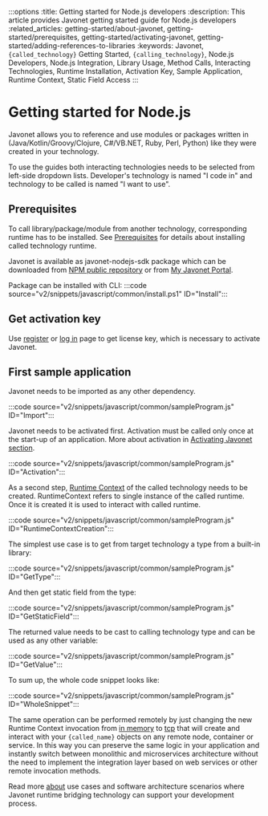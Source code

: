 :::options
:title: Getting started for Node.js developers
:description: This article provides Javonet getting started guide for Node.js developers
:related_articles: getting-started/about-javonet, getting-started/prerequisites, getting-started/activating-javonet, getting-started/adding-references-to-libraries
:keywords: Javonet, `{called_technology}` Getting Started, `{calling_technology}`, Node.js Developers, Node.js Integration, Library Usage, Method Calls, Interacting Technologies, Runtime Installation, Activation Key, Sample Application, Runtime Context, Static Field Access
:::

# Getting started for Node.js

Javonet allows you to reference and use modules or packages written in (Java/Kotlin/Groovy/Clojure, C#/VB.NET, Ruby, Perl, Python) like they were created in your technology.  
  
To use the guides both interacting technologies needs to be selected from left-side dropdown lists. Developer's technology is named "I code in" and technology to be called is named "I want to use".   

## Prerequisites 

To call library/package/module from another technology, corresponding runtime has to be installed. See [Prerequisites](/guides/v2/`{calling_technology}`/`{called_technology}`/getting-started/prerequisites.md) for details about installing called technology runtime.  

Javonet is available as javonet-nodejs-sdk package which can be downloaded from [NPM public repository](https://www.npmjs.com/package/javonet-nodejs-sdk) or from [My Javonet Portal](https://my.javonet.com).  

Package can be installed with CLI:
:::code source="v2/snippets/javascript/common/install.ps1" ID="Install":::

## Get activation key

Use [register](https://my.javonet.com/signup/?type=free) or [log in](https://my.javonet.com/signin/) page to get license key, which is necessary to activate Javonet. 

## First sample application

Javonet needs to be imported as any other dependency.

:::code source="v2/snippets/javascript/common/sampleProgram.js" ID="Import":::

Javonet needs to be activated first. Activation must be called only once at the start-up of an application. More about activation in [Activating Javonet section](/guides/v2/`{calling_technology}`/`{called_technology}`/getting-started/activating-javonet.md).

:::code source="v2/snippets/javascript/common/sampleProgram.js" ID="Activation":::

As a second step, [Runtime Context](/guides/v2/`{calling_technology}`/`{called_technology}`/foundations/runtime-context.md) of the called technology needs to be created. RuntimeContext refers to single instance of the called runtime. Once it is created it is used to interact with called runtime.

:::code source="v2/snippets/javascript/common/sampleProgram.js" ID="RuntimeContextCreation":::

The simplest use case is to get from target technology a type from a built-in library:

:::code source="v2/snippets/javascript/common/sampleProgram.js" ID="GetType":::

And then get static field from the type:

:::code source="v2/snippets/javascript/common/sampleProgram.js" ID="GetStaticField":::

The returned value needs to be cast to calling technology type and can be used as any other variable:

:::code source="v2/snippets/javascript/common/sampleProgram.js" ID="GetValue":::

To sum up, the whole code snippet looks like:

:::code source="v2/snippets/javascript/common/sampleProgram.js" ID="WholeSnippet":::


The same operation can be performed remotely by just changing the new Runtime Context invocation from [in memory](/guides/v2/`{calling_technology}`/`{called_technology}`/foundations/in-memory-channel) to [tcp](/guides/v2/`{calling_technology}`/`{called_technology}`/foundations/tcp-channel) that will create and interact with your `{called_name}` objects on any remote node, container or service. In this way you can preserve the same logic in your application and instantly switch between monolithic and microservices architecture without the need to implement the integration layer based on web services or other remote invocation methods.
  
Read more [about](/guides/v2/`{calling_technology}`/`{called_technology}`/getting-started/about-javonet) use cases and software architecture scenarios where Javonet runtime bridging technology can support your development process.